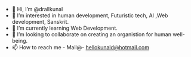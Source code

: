 - 👋 Hi, I’m @drallkunal
- 👀 I’m interested in human development, Futuristic tech, AI ,Web development, Sanskrit.
- 🌱 I’m currently learning Web Development.
- 💞️ I’m looking to collaborate on creating  an organistion for human well-being.
- 📫 How to reach me - Mail@- hellokunald@hotmail.com

<!---
drallkunal/drallkunal is a ✨ special ✨ repository because its `README.md` (this file) appears on your GitHub profile.
You can click the Preview link to take a look at your changes.
--->

